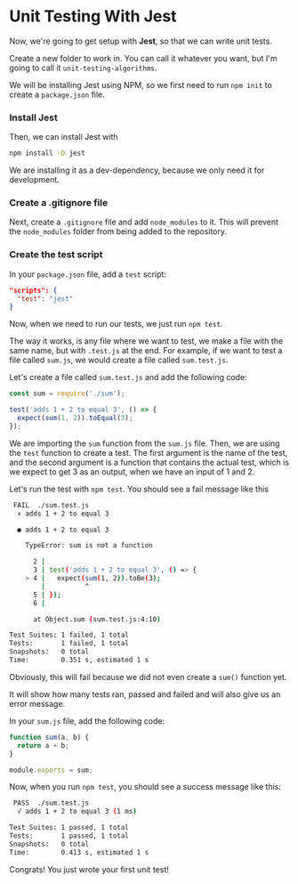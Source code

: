 # Unit Testing With Jest

Now, we're going to get setup with **Jest**, so that we can write unit tests.

Create a new folder to work in. You can call it whatever you want, but I'm going to call it `unit-testing-algorithms`.

We will be installing Jest using NPM, so we first need to run `npm init` to create a `package.json` file.

### Install Jest

Then, we can install Jest with

```bash
npm install -D jest
```

We are installing it as a dev-dependency, because we only need it for development.

### Create a .gitignore file

Next, create a `.gitignore` file and add `node_modules` to it. This will prevent the `node_modules` folder from being added to the repository.

### Create the test script

In your `package.json` file, add a `test` script:

```json
"scripts": {
  "test": "jest"
}
```

Now, when we need to run our tests, we just run `npm test`.

The way it works, is any file where we want to test, we make a file with the same name, but with `.test.js` at the end. For example, if we want to test a file called `sum.js`, we would create a file called `sum.test.js`.

Let's create a file called `sum.test.js` and add the following code:

```js
const sum = require('./sum');

test('adds 1 + 2 to equal 3', () => {
  expect(sum(1, 2)).toEqual(3);
});
```

We are importing the `sum` function from the `sum.js` file. Then, we are using the `test` function to create a test. The first argument is the name of the test, and the second argument is a function that contains the actual test, which is we expect to get 3 as an output, when we have an input of 1 and 2.

Let's run the test with `npm test`. You should see a fail message like this

```bash
 FAIL  ./sum.test.js
  × adds 1 + 2 to equal 3

  ● adds 1 + 2 to equal 3

    TypeError: sum is not a function

      2 |
      3 | test('adds 1 + 2 to equal 3', () => {
    > 4 |   expect(sum(1, 2)).toBe(3);
        |          ^
      5 | });
      6 |

      at Object.sum (sum.test.js:4:10)

Test Suites: 1 failed, 1 total
Tests:       1 failed, 1 total
Snapshots:   0 total
Time:        0.351 s, estimated 1 s
```

Obviously, this will fail because we did not even create a `sum()` function yet.

It will show how many tests ran, passed and failed and will also give us an error message.

In your `sum.js` file, add the following code:

```js
function sum(a, b) {
  return a + b;
}

module.exports = sum;
```

Now, when you run `npm test`, you should see a success message like this:

```bash
 PASS  ./sum.test.js
  √ adds 1 + 2 to equal 3 (1 ms)

Test Suites: 1 passed, 1 total
Tests:       1 passed, 1 total
Snapshots:   0 total
Time:        0.413 s, estimated 1 s
```

Congrats! You just wrote your first unit test!
